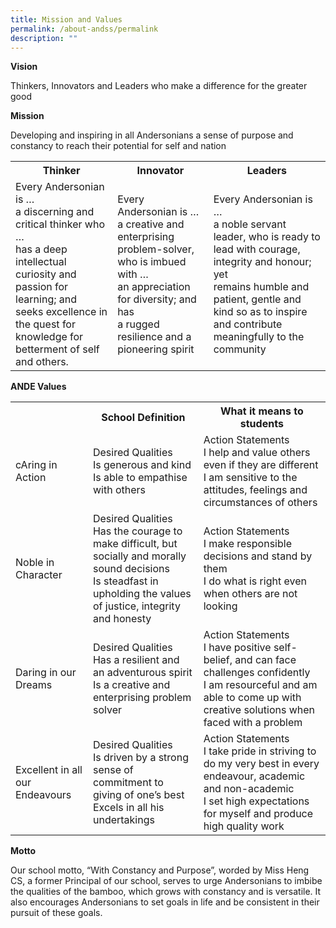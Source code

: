 ```yaml
---
title: Mission and Values
permalink: /about-andss/permalink
description: ""
---
```


**Vision**

Thinkers, Innovators and Leaders who make a difference for the greater good

**Mission**

Developing and inspiring in all Andersonians a sense of purpose and constancy to reach their potential for self and nation

<table>
  <tr>
    <th>Thinker</th>
    <th>Innovator</th>
    <th>Leaders</th>
  </tr>
  <tr>
    <td>Every Andersonian is … 
			<br>a discerning and critical thinker who …
<br>has a deep intellectual curiosity and passion
for learning; and
<br>seeks excellence in the quest for knowledge
for betterment of self and others.</td>
    <td>Every Andersonian is …
<br>a creative and enterprising problem-solver, who is
imbued with …
 <br>an appreciation for diversity; and has
 <br>a rugged resilience and a pioneering spirit</td>
    <td>Every Andersonian is …
<br>a noble servant leader, who is ready to
<br>lead with courage, integrity and honour; yet
<br>remains humble and patient, gentle and kind so as to
inspire and contribute meaningfully to the community</td>
  </tr>
</table>

**ANDE Values**

<table>
  <tr>
    <th></th>
    <th>School Definition</th>
    <th>What it means to students</th>
  </tr>
  <tr>
		<tr>
    <td>cAring in Action</td>
    <td>Desired Qualities
			<br>Is generous and kind
<br>Is able to empathise with others
			</td>
    <td>Action Statements
<br>I help and value others even if they are different
<br>I am sensitive to the attitudes, feelings and circumstances of others</td>
  </tr>
	  <tr>
		<tr>
    <td>Noble in Character</td>
    <td>Desired Qualities
<br>Has the courage to make difficult, but socially and morally sound decisions
<br>Is steadfast in upholding the values of justice, integrity and honesty
			</td>
    <td>Action Statements
<br>I make responsible decisions and stand by them
<br>I do what is right even when others are not looking</td>
  </tr>
			<tr>
    <td>Daring in our Dreams</td>
    <td>Desired Qualities
<br>Has a resilient and an adventurous spirit
<br>Is a creative and enterprising problem solver
			</td>
    <td>Action Statements
<br>I have positive self-belief, and can face challenges confidently
<br>I am resourceful and am able to come up with creative solutions when faced with a problem</td>
  </tr>
				<tr>
    <td>Excellent in all our Endeavours</td>
    <td>Desired Qualities
<br>Is driven by a strong sense of commitment to giving of one’s best
<br>Excels in all his undertakings
			</td>
    <td>Action Statements
<br>I take pride in striving to do my very best in every endeavour, academic and non-academic
<br>I set high expectations for myself and produce high quality work</td>
  </tr>
	</table>

**Motto**

Our school motto, “With Constancy and Purpose”, worded by Miss Heng CS, a former Principal of our school, serves to urge Andersonians to imbibe the qualities of the bamboo, which grows with constancy and is versatile. It also encourages Andersonians to set goals in life and be consistent in their pursuit of these goals.
